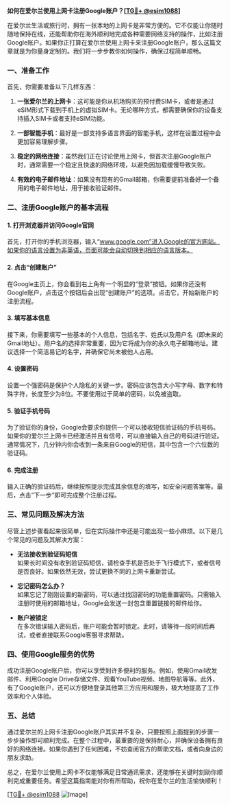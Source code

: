 **如何在爱尔兰使用上网卡注册Google账户？[[TG💪+ @esim1088](https://t.me/s/esim1088)]**

在爱尔兰生活或旅行时，拥有一张本地的上网卡是非常方便的。它不仅能让你随时随地保持在线，还能帮助你在海外顺利地完成各种需要网络支持的操作，比如注册Google账户。如果你正打算在爱尔兰使用上网卡来注册Google账户，那么这篇文章就是为你量身定制的。我们将一步步教你如何操作，确保过程简单顺畅。

### 一、准备工作

首先，你需要准备以下几样东西：

1. **一张爱尔兰的上网卡**：这可能是你从机场购买的预付费SIM卡，或者是通过eSIM形式下载到手机上的虚拟SIM卡。无论哪种方式，都需要确保你的设备支持插入SIM卡或者支持eSIM功能。
   
2. **一部智能手机**：最好是一部支持多语言界面的智能手机，这样在设置过程中会更加容易理解步骤。

3. **稳定的网络连接**：虽然我们正在讨论使用上网卡，但首次注册Google账户时，通常需要一个稳定且快速的网络环境，以避免因加载缓慢导致失败。

4. **有效的电子邮件地址**：如果没有现有的Gmail邮箱，你需要提前准备好一个备用的电子邮件地址，用于接收验证邮件。

### 二、注册Google账户的基本流程

#### 1. 打开浏览器并访问Google官网

首先，打开你的手机浏览器，输入“www.google.com”进入Google的官方网站。如果你的语言设置为非英语，页面可能会自动切换到相应的语言版本。

#### 2. 点击“创建账户”

在Google主页上，你会看到右上角有一个明显的“登录”按钮。如果你还没有Google账户，点击这个按钮后会出现“创建账户”的选项。点击它，开始新账户的注册流程。

#### 3. 填写基本信息

接下来，你需要填写一些基本的个人信息，包括名字、姓氏以及用户名（即未来的Gmail地址）。用户名的选择非常重要，因为它将成为你的永久电子邮箱地址。建议选择一个简洁易记的名字，并确保它尚未被他人占用。

#### 4. 设置密码

设置一个强密码是保护个人隐私的关键一步。密码应该包含大小写字母、数字和特殊字符，长度至少为8位。不要使用过于简单的密码，以免被盗取。

#### 5. 验证手机号码

为了验证你的身份，Google会要求你提供一个可以接收短信验证码的手机号码。如果你的爱尔兰上网卡已经激活并且有信号，可以直接输入自己的号码进行验证。通常情况下，几分钟内你会收到一条来自Google的短信，其中包含一个六位数的验证码。

#### 6. 完成注册

输入正确的验证码后，继续按照提示完成其余信息的填写，如安全问题答案等。最后，点击“下一步”即可完成整个注册过程。

### 三、常见问题及解决方法

尽管上述步骤看起来很简单，但在实际操作中还是可能出现一些小麻烦。以下是几个常见的问题及其解决方案：

- **无法接收到验证码短信**  
  如果长时间没有收到验证码短信，请检查手机是否处于飞行模式下，或者信号是否良好。如果依然无效，尝试更换不同的上网卡重新尝试。

- **忘记密码怎么办？**  
  如果忘记了刚刚设置的新密码，可以通过找回密码的功能重置密码。只需输入注册时使用的邮箱地址，Google会发送一封包含重置链接的邮件给你。

- **账户被锁定**  
  在多次错误输入密码后，账户可能会暂时锁定。此时，请等待一段时间后再试，或者直接联系Google客服寻求帮助。

### 四、使用Google服务的优势

成功注册Google账户后，你可以享受到许多便利的服务。例如，使用Gmail收发邮件、利用Google Drive存储文件、观看YouTube视频、地图导航等等。此外，有了Google账户，还可以方便地登录其他第三方应用和服务，极大地提高了工作效率和个人体验。

### 五、总结

通过爱尔兰的上网卡注册Google账户其实并不复杂，只要按照上面提到的步骤一步步操作即可顺利完成。在整个过程中，最重要的是保持耐心，并确保设备拥有良好的网络连接。如果你遇到了任何困难，不妨查阅官方的帮助文档，或者向身边的朋友求助。

总之，在爱尔兰使用上网卡不仅能够满足日常通讯需求，还能够在关键时刻助你顺利完成重要任务。希望这篇指南能对你有所帮助，祝你在爱尔兰的生活愉快顺利！

[[TG💪+ @esim1088](https://t.me/s/esim1088) ![Image](https://i.postimg.cc/4NQfJmqS/Snipaste-2025-05-13-00-14-12.png)]